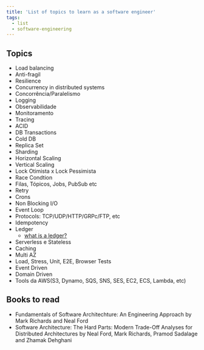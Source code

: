```yaml
---
title: 'List of topics to learn as a software engineer'
tags:
  - list
  - software-engineering
---
```


## Topics

- Load balancing
- Anti-fragil
- Resilience
- Concurrency in distributed systems
- Concorrência/Paralelismo
- Logging
- Observabilidade
- Monitoramento
- Tracing
- ACID
- DB Transactions
- Cold DB
- Replica Set
- Sharding
- Horizontal Scaling
- Vertical Scaling
- Lock Otimista x Lock Pessimista
- Race Condtion
- Filas, Tópicos, Jobs, PubSub etc
- Retry
- Crons
- Non Blocking I/O
- Event Loop
- Protocols: TCP/UDP/HTTP/GRPc/FTP, etc
- Idempotency
- Ledger
  - [what is a ledger?](/blog/what-is-a-ledger)
- Serverless e Stateless
- Caching
- Multi AZ
- Load, Stress, Unit, E2E, Browser Tests
- Event Driven
- Domain Driven
- Tools da AWS(S3, Dynamo, SQS, SNS, SES, EC2,
  ECS, Lambda, etc)

## Books to read

- Fundamentals of Software Architechture: An Engineering Approach by Mark Richards and Neal Ford
- Software Architecture: The Hard Parts: Modern Trade-Off Analyses for Distributed Architectures by Neal Ford, Mark Richards, Pramod Sadalage and Zhamak Dehghani
